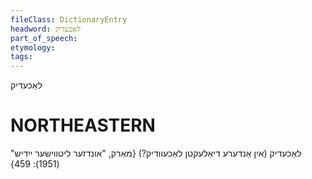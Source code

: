 ```yaml
---
fileClass: DictionaryEntry
headword: לאַכעדיק
part_of_speech: 
etymology: 
tags: 
---
```

לאַכעדיק

NORTHEASTERN
==============

לאַכעדיק (אין אַנדערע דיאַלעקטן לאַכעוודיק?)
{מאַרק, "אונדזער ליטווישער ייִדיש" (1951): 459}
